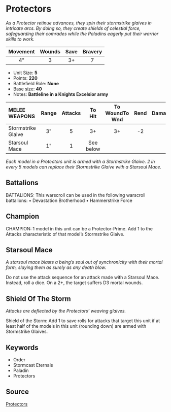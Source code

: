# Protectors

_As a Protector retinue advances, they spin their stormstrike glaives in intricate arcs. By doing so, they create shields of celestial force, safeguarding their comrades while the Paladins eagerly put their warrior skills to work._


| Movement | Wounds | Save | Bravery |
|:--------:|:------:|:----:|:-------:|
| 4" | 3 | 3+ | 7 |

* Unit Size: **5**
* Points: **220**
* Battlefield Role: **None**
* Base size: **40**
* Notes: **Battleline in a Knights Excelsior army**

| MELEE WEAPONS | Range | Attacks | To Hit | To WoundTo Wnd | Rend | DamageDmg |
|:---|:--:|:--:|:--:|:--:|:--:|:--:|
| Stormstrike Glaive | 3" | 5 | 3+ | 3+ | -2 | 1 |
| Starsoul Mace | 1" | 1 | See below |


_Each model in a Protectors unit is armed with a Stormstrike Glaive. 2 in every 5 models can replace their Stormstrike Glaive with a Starsoul Mace._

## Battalions

BATTALIONS: This warscroll can be used in the following warscroll battalions: • Devastation Brotherhood • Hammerstrike Force

## Champion

CHAMPION: 1 model in this unit can be a Protector-Prime. Add 1 to the Attacks characteristic of that model’s Stormstrike Glaive.

## Starsoul Mace

_A starsoul mace blasts a being’s soul out of synchronicity with their mortal form, slaying them as surely as any death blow._

Do not use the attack sequence for an attack made with a Starsoul Mace. Instead, roll a dice. On a 2+, the target suffers D3 mortal wounds.

## Shield Of The Storm

_Attacks are deflected by the Protectors’ weaving glaives._

Shield of the Storm: Add 1 to save rolls for attacks that target this unit if at least half of the models in this unit (rounding down) are armed with Stormstrike Glaives.

## Keywords

* Order
* Stormcast Eternals
* Paladin
* Protectors


## Source

[Protectors](https://wahapedia.ru/aos3/factions/stormcast-eternals/Protectors)
